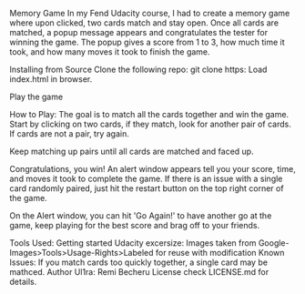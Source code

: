 Memory Game
In my Fend Udacity course, I had to create a memory game where upon clicked, two cards match and stay open. Once all cards are matched, a popup message appears and congratulates the tester for winning the game. The popup gives a score from 1 to 3, how much time it took, and how many moves it took to finish the game.

Installing from Source
Clone the following repo:
git clone https:
Load index.html in browser.

Play the game

How to Play:
The goal is to match all the cards together and win the game.
Start by clicking on two cards, if they match, look for another pair of cards. If cards are not a pair, try again.

Keep matching up pairs until all cards are matched and faced up.

Congratulations, you win! An alert window appears tell you your score, time, and moves it took to complete the game. If there is an issue with a single card randomly paired, just hit the restart button on the top right corner of the game.

On the Alert window, you can hit 'Go Again!' to have another go at the game, keep playing for the best score and brag off to your friends.

Tools Used:
Getting started Udacity excersize:
Images taken from Google-Images>Tools>Usage-Rights>Labeled for reuse with modification
Known Issues:
If you match cards too quickly together, a single card may be mathced.
Author
Ul1ra: Remi Becheru
License
check LICENSE.md for details.